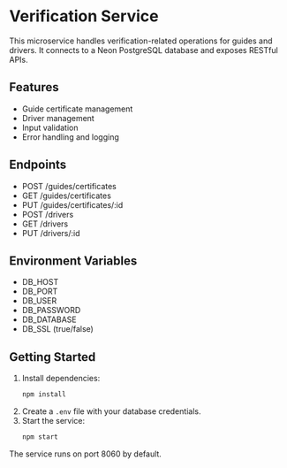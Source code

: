 # Verification Service

This microservice handles verification-related operations for guides and drivers. It connects to a Neon PostgreSQL database and exposes RESTful APIs.

## Features

- Guide certificate management
- Driver management
- Input validation
- Error handling and logging

## Endpoints

- POST /guides/certificates
- GET /guides/certificates
- PUT /guides/certificates/:id
- POST /drivers
- GET /drivers
- PUT /drivers/:id

## Environment Variables

- DB_HOST
- DB_PORT
- DB_USER
- DB_PASSWORD
- DB_DATABASE
- DB_SSL (true/false)

## Getting Started

1. Install dependencies:
   ```sh
   npm install
   ```
2. Create a `.env` file with your database credentials.
3. Start the service:
   ```sh
   npm start
   ```

The service runs on port 8060 by default.
